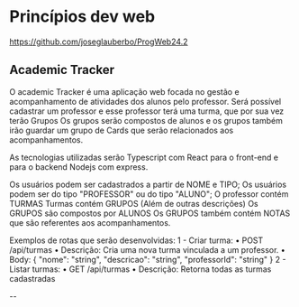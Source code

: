 # Princípios dev web

https://github.com/joseglauberbo/ProgWeb24.2

## Academic Tracker

O academic Tracker é uma aplicação web focada no gestão e acompanhamento de atividades dos alunos pelo professor.
Será possível cadastrar um professor e esse professor terá uma turma, que por sua vez terão Grupos
Os grupos serão compostos de alunos e os grupos também irão guardar um grupo de Cards que serão relacionados aos acompanhamentos.

As tecnologias utilizadas serão Typescript com React para o front-end e para o backend Nodejs com express.

Os usuários podem ser cadastrados a partir de NOME e TIPO;
Os usuários podem ser do tipo "PROFESSOR" ou do tipo "ALUNO";
O professor contém TURMAS
Turmas contém GRUPOS (Além de outras descrições)
Os GRUPOS são compostos por ALUNOS
Os GRUPOS também contém NOTAS que são referentes aos acompanhamentos. 

Exemplos de rotas que serão desenvolvidas:
1 - Criar turma:
    •    POST /api/turmas
    •    Descrição: Cria uma nova turma vinculada a um professor.
    •    Body: { "nome": "string", "descricao": "string", "professorId": "string" }
2 - Listar turmas:
    •    GET /api/turmas
    •    Descrição: Retorna todas as turmas cadastradas

--


